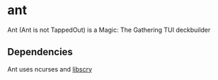 # ant

Ant (Ant is not TappedOut) is a Magic: The Gathering TUI deckbuilder

## Dependencies

Ant uses ncurses and [libscry](https://github.com/EmperorPenguin18/libscry)
